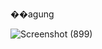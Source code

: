 ��agung

![Screenshot (899)](https://user-images.githubusercontent.com/89307339/136417159-b6a689c8-f8c1-4ab5-b33b-a170d27c1961.png)
